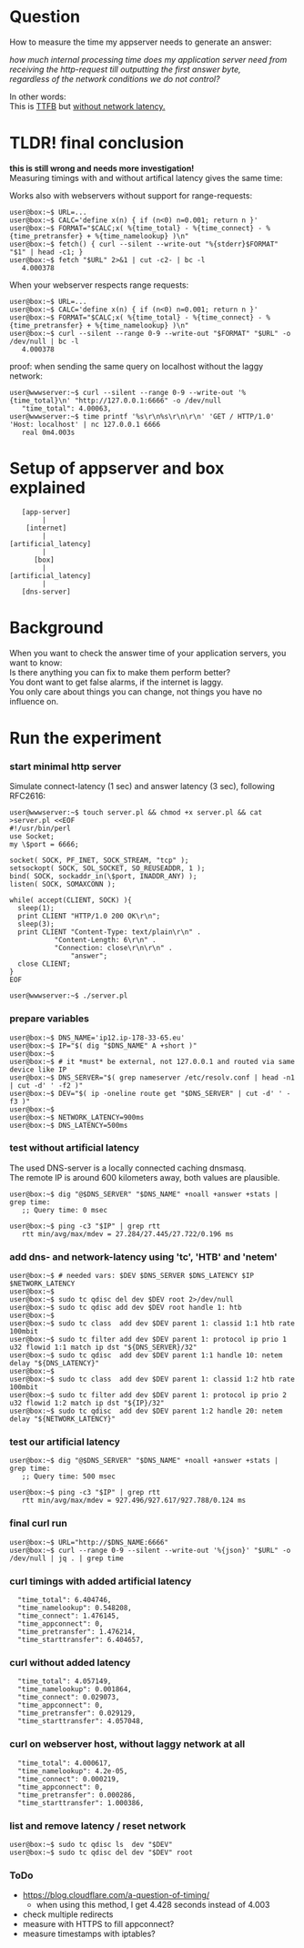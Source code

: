 
# Question

How to measure the time my appserver needs to generate an answer:  

_how much internal processing time does my application server need from  
 receiving the http-request till outputting the first answer byte,  
 regardless of the network conditions we do not control?_

In other words:  
This is [TTFB](https://en.wikipedia.org/wiki/Time_to_first_byte) but [without network latency.](https://blog.cloudflare.com/ttfb-time-to-first-byte-considered-meaningles/)

# TLDR! final conclusion

**this is still wrong and needs more investigation!**  
Measuring timings with and without artifical latency gives the same time:

Works also with webservers without support for range-requests:

```
user@box:~$ URL=...
user@box:~$ CALC='define x(n) { if (n<0) n=0.001; return n }'
user@box:~$ FORMAT="$CALC;x( %{time_total} - %{time_connect} - %{time_pretransfer} + %{time_namelookup} )\n"
user@box:~$ fetch() { curl --silent --write-out "%{stderr}$FORMAT" "$1" | head -c1; }
user@box:~$ fetch "$URL" 2>&1 | cut -c2- | bc -l
   4.000378
```

When your webserver respects range requests:

```
user@box:~$ URL=...
user@box:~$ CALC='define x(n) { if (n<0) n=0.001; return n }'
user@box:~$ FORMAT="$CALC;x( %{time_total} - %{time_connect} - %{time_pretransfer} + %{time_namelookup} )\n"
user@box:~$ curl --silent --range 0-9 --write-out "$FORMAT" "$URL" -o /dev/null | bc -l
   4.000378
```

proof: when sending the same query on localhost without the laggy network:
```
user@wwwserver:~$ curl --silent --range 0-9 --write-out '%{time_total}\n' "http://127.0.0.1:6666" -o /dev/null
   "time_total": 4.00063,
user@wwwserver:~$ time printf '%s\r\n%s\r\n\r\n' 'GET / HTTP/1.0' 'Host: localhost' | nc 127.0.0.1 6666
   real	0m4.003s
```

# Setup of appserver and box explained
```
   [app-server]
        |
    [internet]
        |
[artificial_latency]
        |
      [box]
        |
[artificial_latency]
        |
   [dns-server]
```

# Background

When you want to check the answer time of your application servers, you want to know:  
Is there anything you can fix to make them perform better?  
You dont want to get false alarms, if the internet is laggy.  
You only care about things you can change, not things you have no influence on.  

# Run the experiment

### start minimal http server

Simulate connect-latency (1 sec) and answer latency (3 sec), following RFC2616:
```
user@wwwserver:~$ touch server.pl && chmod +x server.pl && cat >server.pl <<EOF
#!/usr/bin/perl
use Socket;
my \$port = 6666;

socket( SOCK, PF_INET, SOCK_STREAM, "tcp" );
setsockopt( SOCK, SOL_SOCKET, SO_REUSEADDR, 1 );
bind( SOCK, sockaddr_in(\$port, INADDR_ANY) );
listen( SOCK, SOMAXCONN );

while( accept(CLIENT, SOCK) ){
  sleep(1);
  print CLIENT "HTTP/1.0 200 OK\r\n";
  sleep(3);
  print CLIENT "Content-Type: text/plain\r\n" .
	       "Content-Length: 6\r\n" .
	       "Connection: close\r\n\r\n" .
               "answer";
  close CLIENT;
}
EOF

user@wwwserver:~$ ./server.pl
```

### prepare variables
```
user@box:~$ DNS_NAME='ip12.ip-178-33-65.eu'
user@box:~$ IP="$( dig "$DNS_NAME" A +short )"
user@box:~$
user@box:~$ # it *must* be external, not 127.0.0.1 and routed via same device like IP
user@box:~$ DNS_SERVER="$( grep nameserver /etc/resolv.conf | head -n1 | cut -d' ' -f2 )"
user@box:~$ DEV="$( ip -oneline route get "$DNS_SERVER" | cut -d' ' -f3 )"
user@box:~$
user@box:~$ NETWORK_LATENCY=900ms
user@box:~$ DNS_LATENCY=500ms
```

### test without artificial latency

The used DNS-server is a locally connected caching dnsmasq.  
The remote IP is around 600 kilometers away, both values are plausible.
```
user@box:~$ dig "@$DNS_SERVER" "$DNS_NAME" +noall +answer +stats | grep time:
   ;; Query time: 0 msec

user@box:~$ ping -c3 "$IP" | grep rtt
   rtt min/avg/max/mdev = 27.284/27.445/27.722/0.196 ms
```

### add dns- and network-latency using 'tc', 'HTB' and 'netem'
```
user@box:~$ # needed vars: $DEV $DNS_SERVER $DNS_LATENCY $IP $NETWORK_LATENCY
user@box:~$
user@box:~$ sudo tc qdisc del dev $DEV root 2>/dev/null
user@box:~$ sudo tc qdisc add dev $DEV root handle 1: htb
user@box:~$
user@box:~$ sudo tc class  add dev $DEV parent 1: classid 1:1 htb rate 100mbit
user@box:~$ sudo tc filter add dev $DEV parent 1: protocol ip prio 1 u32 flowid 1:1 match ip dst "${DNS_SERVER}/32"
user@box:~$ sudo tc qdisc  add dev $DEV parent 1:1 handle 10: netem delay "${DNS_LATENCY}"
user@box:~$
user@box:~$ sudo tc class  add dev $DEV parent 1: classid 1:2 htb rate 100mbit
user@box:~$ sudo tc filter add dev $DEV parent 1: protocol ip prio 2 u32 flowid 1:2 match ip dst "${IP}/32"
user@box:~$ sudo tc qdisc  add dev $DEV parent 1:2 handle 20: netem delay "${NETWORK_LATENCY}"
```

### test our artificial latency
```
user@box:~$ dig "@$DNS_SERVER" "$DNS_NAME" +noall +answer +stats | grep time:
   ;; Query time: 500 msec

user@box:~$ ping -c3 "$IP" | grep rtt
   rtt min/avg/max/mdev = 927.496/927.617/927.788/0.124 ms
```

### final curl run
```
user@box:~$ URL="http://$DNS_NAME:6666"
user@box:~$ curl --range 0-9 --silent --write-out '%{json}' "$URL" -o /dev/null | jq . | grep time
```

### curl timings with added artificial latency
```
  "time_total": 6.404746,
  "time_namelookup": 0.548208,
  "time_connect": 1.476145,
  "time_appconnect": 0,
  "time_pretransfer": 1.476214,
  "time_starttransfer": 6.404657,
```

### curl without added latency
```
  "time_total": 4.057149,
  "time_namelookup": 0.001864,
  "time_connect": 0.029073,
  "time_appconnect": 0,
  "time_pretransfer": 0.029129,
  "time_starttransfer": 4.057048,
```

### curl on webserver host, without laggy network at all
```
  "time_total": 4.000617,
  "time_namelookup": 4.2e-05,
  "time_connect": 0.000219,
  "time_appconnect": 0,
  "time_pretransfer": 0.000286,
  "time_starttransfer": 1.000386,
```

### list and remove latency / reset network
```
user@box:~$ sudo tc qdisc ls  dev "$DEV"
user@box:~$ sudo tc qdisc del dev "$DEV" root
```

### ToDo

* https://blog.cloudflare.com/a-question-of-timing/
  * when using this method, I get 4.428 seconds instead of 4.003
* check multiple redirects
* measure with HTTPS to fill appconnect?
* measure timestamps with iptables?

